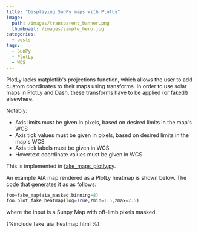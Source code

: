 ```yaml
---
title: "Displaying SunPy maps with PlotLy"
image: 
  path: /images/transparent_banner.png
  thumbnail: /images/sample_hero.jpg
categories:
  - posts
tags:
  - SunPy
  - PlotLy
  - WCS
---
```


PlotLy lacks matplotlib's projections function, which allows the user to add custom coordinates to their maps using transforms. In order to use solar maps in PlotLy and Dash, these transforms have to be applied (or faked!) elsewhere.  

Notably:
- Axis limits must be given in pixels, based on desired limits in the map's WCS
- Axis tick values must be given in pixels, based on desired limits in the map's WCS
- Axis tick labels must be given in WCS
- Hovertext coordinate values must be given in WCS

This is implemented in [fake_maps_plotly.py](https://raw.githubusercontent.com/elastufka/solar_all_purpose/main/fake_maps_plotly.py). 

An example AIA map rendered as a PlotLy heatmap is shown below. The code that generates it as as follows:

```python
foo=fake_map(aia_masked,binning=8)
foo.plot_fake_heatmap(log=True,zmin=1.5,zmax=2.5)
```

where the input is a Sunpy Map with off-limb pixels masked.

{%include fake_aia_heatmap.html %}
